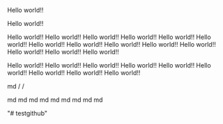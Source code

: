 Hello world!!







Hello world!!

Hello world!!
Hello world!!
Hello world!!
Hello world!!
Hello world!!
Hello world!!
Hello world!!
Hello world!!
Hello world!!
Hello world!!
Hello world!!
Hello world!!
Hello world!!
Hello world!!



Hello world!!
Hello world!!
Hello world!!
Hello world!!
Hello world!!
Hello world!!
Hello world!!
Hello world!!
Hello world!!


md
/
/


















md
md
md
md
md
md
md
md
md







"# testgithub" 
